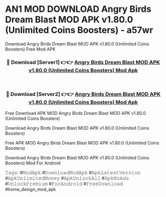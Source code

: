 # AN1 MOD DOWNLOAD Angry Birds Dream Blast MOD APK v1.80.0 (Unlimited Coins Boosters) - a57wr
Download Angry Birds Dream Blast MOD APK v1.80.0 (Unlimited Coins Boosters) Free Mod APK

<div align="center">
<h3>🔴 Download [Server1] 👉👉 <a href="https://apk-comot.site?title=Angry_Birds_Dream_Blast_MOD_APK_v1.80.0_(Unlimited_Coins_Boosters)">Angry Birds Dream Blast MOD APK v1.80.0 (Unlimited Coins Boosters) Mod Apk</a></h3><br>

<h3>🔴 Download [Server2] 👉👉 <a href="https://apk-comot.site?title=Angry_Birds_Dream_Blast_MOD_APK_v1.80.0_(Unlimited_Coins_Boosters)">Angry Birds Dream Blast MOD APK v1.80.0 (Unlimited Coins Boosters) Mod Apk</a></h3>
</div>


Free Download APK MOD Angry Birds Dream Blast MOD APK v1.80.0 (Unlimited Coins Boosters)

Download Angry Birds Dream Blast MOD APK v1.80.0 (Unlimited Coins Boosters) 

Free APK MOD Angry Birds Dream Blast MOD APK v1.80.0 (Unlimited Coins Boosters) 

Download Angry Birds Dream Blast MOD APK v1.80.0 (Unlimited Coins Boosters) Mod For Android

𝚃𝚊𝚐𝚜: #𝙼𝚘𝚍𝙰𝚙𝚔 #𝙳𝚘𝚠𝚗𝚕𝚘𝚊𝚍𝙼𝚘𝚍𝙰𝚙𝚔 #𝙰𝚙𝚔𝙻𝚊𝚝𝚎𝚜𝚝𝚅𝚎𝚛𝚜𝚒𝚘𝚗 #𝙰𝚙𝚔𝚄𝚗𝚕𝚒𝚖𝚒𝚝𝚎𝚍𝙼𝚘𝚗𝚎𝚢 #𝙰𝚙𝚔𝚄𝚗𝚕𝚘𝚌𝚔𝙰𝚕𝚕 #𝙰𝚙𝚔𝙽𝚘𝙰𝚍𝚜 #𝚄𝚗𝚕𝚘𝚌𝚔𝙿𝚛𝚎𝚖𝚒𝚞𝚖 #𝙵𝚘𝚛𝙰𝚗𝚍𝚛𝚘𝚒𝚍 #𝙵𝚛𝚎𝚎𝙳𝚘𝚠𝚗𝚕𝚘𝚊𝚍 #home_design_mod_apk